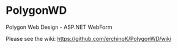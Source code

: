 # PolygonWD
Polygon Web Design - ASP.NET WebForm 

Please see the wiki: 
https://github.com/erchinoK/PolygonWD/wiki
